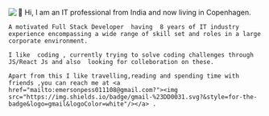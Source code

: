  <a href="https://www.codewars.com/users/maccrin" traget="_blank"><img align="left" src="https://www.codewars.com/users/maccrin/badges/small" /></a>
   👋 Hi, I am  an IT professional from India and now  living in Copenhagen.

    A motivated Full Stack Developer  having  8 years of IT industry experience encompassing a wide range of skill set and roles in a large corporate environment.
 
    I like  coding , currently trying to solve coding challenges through JS/React Js and also  looking for colleboration on these.
 
    Apart from this I like travelling,reading and spending time with friends ,you can reach me at <a href="mailto:emersonpess011108@gmail.com?"><img src="https://img.shields.io/badge/gmail-%23DD0031.svg?&style=for-the-badge&logo=gmail&logoColor=white"/></a> .
